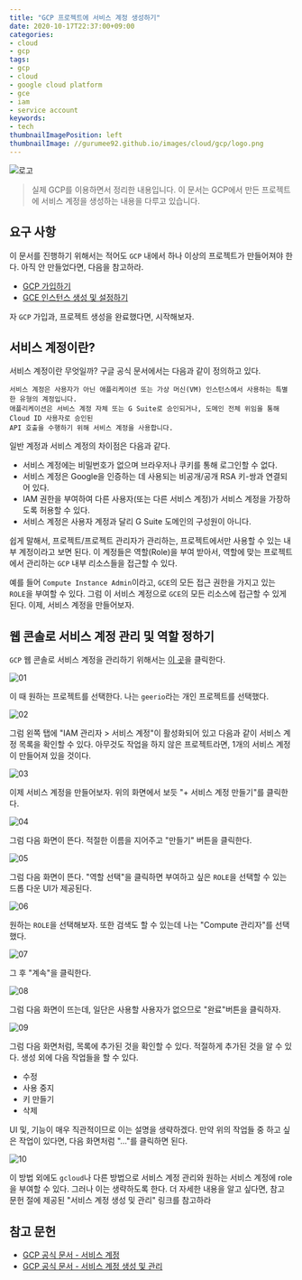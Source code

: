 ```yaml
---
title: "GCP 프로젝트에 서비스 계정 생성하기"
date: 2020-10-17T22:37:00+09:00
categories:
- cloud
- gcp
tags:
- gcp
- cloud
- google cloud platform
- gce
- iam
- service account
keywords:
- tech
thumbnailImagePosition: left
thumbnailImage: //gurumee92.github.io/images/cloud/gcp/logo.png
---
```


<!--more-->

![로고](/images/cloud/gcp/logo.png)

> 실제 GCP를 이용하면서 정리한 내용입니다. 이 문서는 GCP에서 만든 프로젝트에 서비스 계정을 생성하는 내용을 다루고 있습니다.


## 요구 사항

이 문서를 진행하기 위해서는 적어도 `GCP` 내에서 하나 이상의 프로젝트가 만들어져야 한다. 아직 안 만들었다면, 다음을 참고하라.

* [GCP 가입하기](https://gurumee92.github.io/2020/09/gcp-%EA%B0%80%EC%9E%85%ED%95%98%EA%B8%B0/)
* [GCE 인스턴스 생성 및 설정하기](https://gurumee92.github.io/2020/09/gce-%EC%9D%B8%EC%8A%A4%ED%84%B4%EC%8A%A4-%EC%83%9D%EC%84%B1-%EB%B0%8F-%EC%84%A4%EC%A0%95%ED%95%98%EA%B8%B0/)

자 `GCP` 가입과, 프로젝트 생성을 완료했다면, 시작해보자.


## 서비스 계정이란?

서비스 계정이란 무엇일까? 구글 공식 문서에서는 다음과 같이 정의하고 있다.

    서비스 계정은 사용자가 아닌 애플리케이션 또는 가상 머신(VM) 인스턴스에서 사용하는 특별한 유형의 계정입니다. 
    애플리케이션은 서비스 계정 자체 또는 G Suite로 승인되거나, 도메인 전체 위임을 통해 Cloud ID 사용자로 승인된 
    API 호출을 수행하기 위해 서비스 계정을 사용합니다.

일반 계정과 서비스 계정의 차이점은 다음과 같다.

* 서비스 계정에는 비밀번호가 없으며 브라우저나 쿠키를 통해 로그인할 수 없다.
* 서비스 계정은 Google을 인증하는 데 사용되는 비공개/공개 RSA 키-쌍과 연결되어 있다.
* IAM 권한을 부여하여 다른 사용자(또는 다른 서비스 계정)가 서비스 계정을 가장하도록 허용할 수 있다.
* 서비스 계정은 사용자 계정과 달리 G Suite 도메인의 구성원이 아니다.

쉽게 말해서, 프로젝트/프로젝트 관리자가 관리하는, 프로젝트에서만 사용할 수 있는 내부 계정이라고 보면 된다. 이 계정들은 역할(Role)을 부여 받아서, 역할에 맞는 프로젝트에서 관리하는 `GCP` 내부 리소스들을 접근할 수 있다.

예를 들어 `Compute Instance Admin`이라고, `GCE`의 모든 접근 권한을 가지고 있는 `ROLE`을 부여할 수 있다. 그럼 이 서비스 계정으로 `GCE`의 모든 리소스에 접근할 수 있게 된다. 이제, 서비스 계정을 만들어보자.


## 웹 콘솔로 서비스 계정 관리 및 역할 정하기

`GCP` 웹 콘솔로 서비스 계정을 관리하기 위해서는 [이 곳](https://console.cloud.google.com/iam-admin/serviceaccounts)을 클릭한다.

![01](/images/cloud/gcp/06-create-service-account/01.png)

이 때 원하는 프로젝트를 선택한다. 나는 `geerio`라는 개인 프로젝트를 선택했다.

![02](/images/cloud/gcp/06-create-service-account/02.png)

그럼 왼쪽 탭에 "IAM 관리자 > 서비스 계정"이 활성화되어 있고 다음과 같이 서비스 계정 목록을 확인할 수 있다. 아무것도 작업을 하지 않은 프로젝트라면, 1개의 서비스 계정이 만들어져 있을 것이다.

![03](/images/cloud/gcp/06-create-service-account/03.png)

이제 서비스 계정을 만들어보자. 위의 화면에서 보듯 "+ 서비스 계정 만들기"를 클릭한다.

![04](/images/cloud/gcp/06-create-service-account/04.png)

그럼 다음 화면이 뜬다. 적절한 이름을 지어주고 "만들기" 버튼을 클릭한다.

![05](/images/cloud/gcp/06-create-service-account/05.png)

그럼 다음 화면이 뜬다. "역할 선택"을 클릭하면 부여하고 싶은 `ROLE`을 선택할 수 있는 드롭 다운 UI가 제공된다. 

![06](/images/cloud/gcp/06-create-service-account/06.png)

원하는 `ROLE`을 선택해보자. 또한 검색도 할 수 있는데 나는 "Compute 관리자"를 선택했다.

![07](/images/cloud/gcp/06-create-service-account/07.png)

그 후 "계속"을 클릭한다.

![08](/images/cloud/gcp/06-create-service-account/08.png)

그럼 다음 화면이 뜨는데, 일단은 사용할 사용자가 없으므로 "완료"버튼을 클릭하자.

![09](/images/cloud/gcp/06-create-service-account/09.png)

그럼 다음 화면처럼, 목록에 추가된 것을 확인할 수 있다. 적절하게 추가된 것을 알 수 있다. 생성 외에 다음 작업들을 할 수 있다.

* 수정
* 사용 중지
* 키 만들기
* 삭제

UI 및, 기능이 매우 직관적이므로 이는 설명을 생략하겠다. 만약 위의 작업들 중 하고 싶은 작업이 있다면, 다음 화면처럼 "..."를 클릭하면 된다.

![10](/images/cloud/gcp/06-create-service-account/10.png)

이 방법 외에도 `gcloud`나 다른 방법으로 서비스 계정 관리와 원하는 서비스 계정에 role을 부여할 수 있다. 그러나 이는 생략하도록 한다. 더 자세한 내용을 알고 싶다면, 참고 문헌 절에 제공된 "서비스 계정 생성 및 관리" 링크를 참고하라


## 참고 문헌

* [GCP 공식 문서 - 서비스 계정](https://cloud.google.com/iam/docs/service-accounts?hl=ko)
* [GCP 공식 문서 - 서비스 계정 생성 및 관리](https://cloud.google.com/iam/docs/creating-managing-service-accounts?hl=ko)